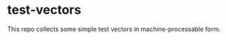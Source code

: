 test-vectors
============

This repo collects some simple test vectors in machine-processable form.
